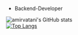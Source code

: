 - Backend-Developer

![amirvatani's GitHub stats](https://github-readme-stats.vercel.app/api?username=amirvatani25&show_icons=true&theme=tokyonight)
<br>
[![Top Langs](https://github-readme-stats.vercel.app/api/top-langs/?username=amirvatani25&custom_title=Top%20%Languages&hide_border=true&title_color=70a5fd&text_color=38bdae&bg_color=1a1b27&locale=en)](https://github.com/anuraghazra/github-readme-stats)
